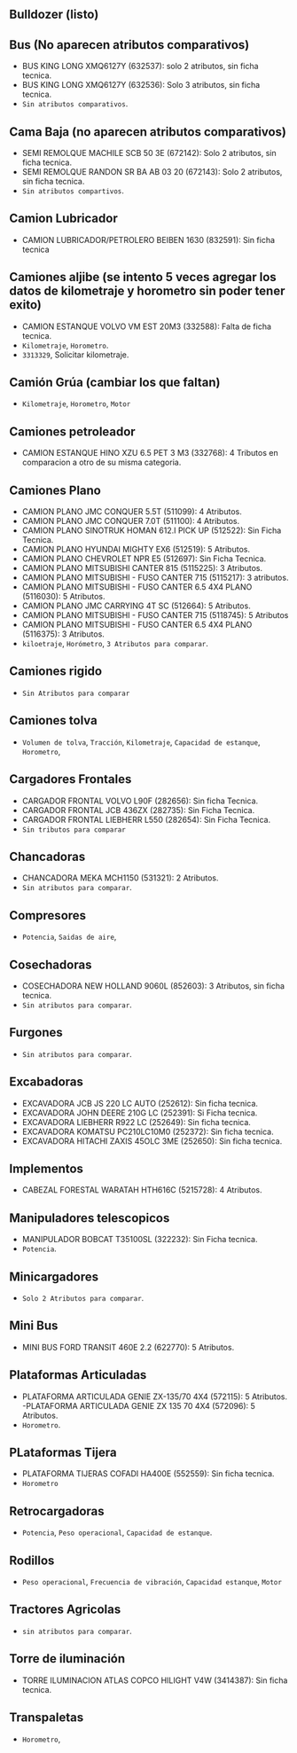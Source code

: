 ## Bulldozer (listo)

## Bus (No aparecen atributos comparativos)
- BUS KING LONG XMQ6127Y (632537): solo 2 atributos, sin ficha tecnica.
- BUS KING LONG XMQ6127Y (632536): Solo 3 atributos, sin ficha tecnica.
- `Sin atributos comparativos`.

## Cama Baja (no aparecen atributos comparativos)
- SEMI REMOLQUE MACHILE SCB 50 3E (672142): Solo 2 atributos, sin ficha tecnica.
- SEMI REMOLQUE RANDON SR BA AB 03 20 (672143): Solo 2 atributos, sin ficha tecnica.
- `Sin atributos compartivos`.

## Camion Lubricador
- CAMION LUBRICADOR/PETROLERO BEIBEN 1630 (832591): Sin ficha tecnica

## Camiones aljibe (se intento 5 veces agregar los datos de kilometraje y horometro sin poder tener exito)
- CAMION ESTANQUE VOLVO VM EST 20M3 (332588): Falta de ficha tecnica.
- `Kilometraje`, `Horometro`.
- `3313329`, Solicitar kilometraje.

## Camión Grúa (cambiar los que faltan)
- `Kilometraje`, `Horometro`, `Motor`

## Camiones petroleador
- CAMION ESTANQUE HINO XZU 6.5 PET 3 M3 (332768): 4 Tributos en comparacion a otro de su misma categoria.

## Camiones Plano
- CAMION PLANO JMC CONQUER 5.5T (511099): 4 Atributos.
- CAMION PLANO JMC CONQUER 7.0T (511100): 4 Atributos.
- CAMION PLANO SINOTRUK HOMAN 612.I PICK UP (512522): Sin Ficha Tecnica.
- CAMION PLANO HYUNDAI MIGHTY EX6 (512519): 5 Atributos.
- CAMION PLANO CHEVROLET NPR E5 (512697): Sin Ficha Tecnica.
- CAMION PLANO MITSUBISHI CANTER 815 (5115225): 3 Atributos.
- CAMION PLANO MITSUBISHI - FUSO CANTER 715 (5115217): 3 atributos.
- CAMION PLANO MITSUBISHI - FUSO CANTER 6.5 4X4 PLANO (5116030): 5 Atributos.
- CAMION PLANO JMC CARRYING 4T SC (512664): 5 Atributos.
- CAMION PLANO MITSUBISHI - FUSO CANTER 715 (5118745): 5 Atributos
- CAMION PLANO MITSUBISHI - FUSO CANTER 6.5 4X4 PLANO (5116375): 3 Atributos.
- `kiloetraje`, `Horómetro`, `3 Atributos para comparar`.

## Camiones rigido
- `Sin Atributos para comparar`

## Camiones tolva
- `Volumen de tolva`, `Tracción`, `Kilometraje`, `Capacidad de estanque`, `Horometro`, 

## Cargadores Frontales
- CARGADOR FRONTAL VOLVO L90F (282656): Sin ficha Tecnica.
- CARGADOR FRONTAL JCB 436ZX (282735): Sin Ficha Tecnica.
- CARGADOR FRONTAL LIEBHERR L550 (282654): Sin Ficha Tecnica.
- `Sin tributos para comparar` 

## Chancadoras
- CHANCADORA MEKA MCH1150 (531321): 2 Atributos.
- `Sin atributos para comparar`.

## Compresores
- `Potencia`, `Saidas de aire`, 

## Cosechadoras
- COSECHADORA NEW HOLLAND 9060L (852603): 3 Atributos, sin ficha tecnica.
- `Sin atributos para comparar`.

## Furgones
- `Sin atributos para comparar`.

## Excabadoras
- EXCAVADORA JCB JS 220 LC AUTO (252612): Sin ficha tecnica.
- EXCAVADORA JOHN DEERE 210G LC (252391): Si Ficha tecnica.
- EXCAVADORA LIEBHERR R922 LC (252649): Sin ficha tecnica.
- EXCAVADORA KOMATSU PC210LC10M0 (252372): Sin ficha tecnica.
- EXCAVADORA HITACHI ZAXIS 45OLC 3ME (252650): Sin ficha tecnica.

## Implementos
- CABEZAL FORESTAL WARATAH HTH616C (5215728): 4 Atributos.

## Manipuladores telescopicos
- MANIPULADOR BOBCAT T35100SL (322232): Sin Ficha tecnica.
- `Potencia`.

## Minicargadores
- `Solo 2 Atributos para comparar`.

## Mini Bus
- MINI BUS FORD TRANSIT 460E 2.2 (622770): 5 Atributos.

## Plataformas Articuladas
- PLATAFORMA ARTICULADA GENIE ZX-135/70 4X4 (572115): 5 Atributos.
-PLATAFORMA ARTICULADA GENIE ZX 135 70 4X4 (572096): 5 Atributos.
- `Horometro`.

## PLataformas Tijera
- PLATAFORMA TIJERAS COFADI HA400E (552559): Sin ficha tecnica.
- `Horometro`

## Retrocargadoras
- `Potencia`, `Peso operacional`, `Capacidad de estanque`.

## Rodillos
- `Peso operacional`, `Frecuencia de vibración`, `Capacidad estanque`, `Motor`

## Tractores Agricolas
- `sin atributos para comparar`.

## Torre de iluminación
- TORRE ILUMINACION ATLAS COPCO HILIGHT V4W (3414387): Sin ficha tecnica.

## Transpaletas
- `Horometro`, 
